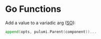 # Go Functions

Add a value to a variadic arg ([SO](https://stackoverflow.com/a/56839865/125246)):

```go
append(opts, pulumi.Parent(component))...
```